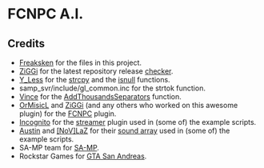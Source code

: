 FCNPC A.I.
==========

Credits
-------
- [Freaksken](http://forum.sa-mp.com/member.php?u=46764) for the files in this project.
- [ZiGGi](http://forum.sa-mp.com/member.php?u=36935) for the latest repository release [checker](http://ziggi.org/github/lastrelease.php).
- [Y_Less](http://forum.sa-mp.com/member.php?u=29176) for the [strcpy](http://forum.sa-mp.com/showpost.php?p=94960&postcount=2) and the [isnull](http://forum.sa-mp.com/showpost.php?p=94960&postcount=2) functions.
- samp_svr/include/gl_common.inc for the strtok function.
- [Vince](http://forum.sa-mp.com/member.php?u=13347) for the [AddThousandsSeparators](http://wiki.sa-mp.com/wiki/AddThousandsSeparators#Definition) function.
- [OrMisicL](http://forum.sa-mp.com/member.php?u=197901) and [ZiGGi](http://forum.sa-mp.com/member.php?u=36935) (and any others who worked on this awesome plugin) for the [FCNPC](http://forum.sa-mp.com/showthread.php?t=428066) plugin.
- [Incognito](http://forum.sa-mp.com/member.php?u=925) for the [streamer](http://forum.sa-mp.com/showthread.php?t=102865) plugin used in (some of) the example scripts.
- [Austin](http://forum.sa-mp.com/member.php?u=2790) and [[NoV]LaZ](http://forum.sa-mp.com/member.php?u=29025) for their [sound array](http://pastebin.com/A1PbQZPd) used in (some of) the example scripts.
- SA-MP team for [SA-MP](https://www.sa-mp.com).
- Rockstar Games for [GTA San Andreas](http://www.rockstargames.com/sanandreas).